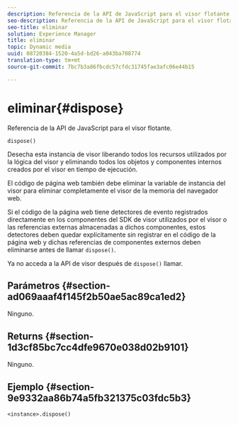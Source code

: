 ```yaml
---
description: Referencia de la API de JavaScript para el visor flotante.
seo-description: Referencia de la API de JavaScript para el visor flotante.
seo-title: eliminar
solution: Experience Manager
title: eliminar
topic: Dynamic media
uuid: 08720384-1520-4a5d-bd26-a043ba708774
translation-type: tm+mt
source-git-commit: 7bc7b3a86fbcdc57cfdc31745fae3afc06e44b15

---
```



# eliminar{#dispose}

Referencia de la API de JavaScript para el visor flotante.

`dispose()`

Desecha esta instancia de visor liberando todos los recursos utilizados por la lógica del visor y eliminando todos los objetos y componentes internos creados por el visor en tiempo de ejecución.

El código de página web también debe eliminar la variable de instancia del visor para eliminar completamente el visor de la memoria del navegador web.

Si el código de la página web tiene detectores de evento registrados directamente en los componentes del SDK de visor utilizados por el visor o las referencias externas almacenadas a dichos componentes, estos detectores deben quedar explícitamente sin registrar en el código de la página web y dichas referencias de componentes externos deben eliminarse antes de llamar `dispose()`.

Ya no acceda a la API de visor después de `dispose()` llamar.

## Parámetros {#section-ad069aaaf4f145f2b50ae5ac89ca1ed2}

Ninguno.

## Returns {#section-1d3cf85bc7cc4dfe9670e038d02b9101}

Ninguno.

## Ejemplo {#section-9e9332aa86b74a5fb321375c03fdc5b3}

```
<instance>.dispose()
```

